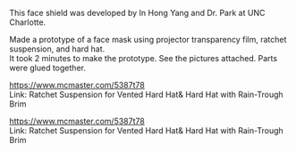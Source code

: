 This face shield was developed by In Hong Yang and Dr. Park at UNC Charlotte.

Made a prototype of a face mask using projector transparency film, ratchet suspension, and hard hat.     
It took 2 minutes to make the prototype.   See the pictures attached.   Parts were glued together.   

https://www.mcmaster.com/5387t78  
Link:  Ratchet Suspension for Vented Hard Hat& Hard Hat with Rain-Trough Brim

https://www.mcmaster.com/5387t78  
Link:  Ratchet Suspension for Vented Hard Hat& Hard Hat with Rain-Trough Brim
